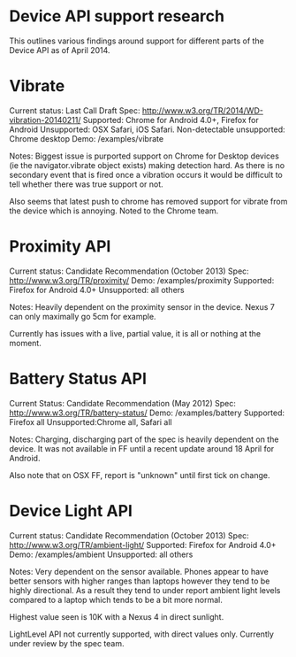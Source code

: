# Device API support research

This outlines various findings around support for different parts of the 
Device API as of April 2014.

# Vibrate

Current status: Last Call Draft 
Spec: http://www.w3.org/TR/2014/WD-vibration-20140211/
Supported: Chrome for Android 4.0+, Firefox for Android
Unsupported: OSX Safari, iOS Safari. 
Non-detectable unsupported: Chrome desktop
Demo: /examples/vibrate

Notes: Biggest issue is purported support on Chrome for Desktop devices (ie
the navigator.vibrate object exists) making detection hard. As there is no
secondary event that is fired once a vibration occurs it would be difficult to
tell whether there was true support or not. 

Also seems that latest push to chrome has removed support for vibrate from the
device which is annoying. Noted to the Chrome team.

# Proximity API

Current status: Candidate Recommendation (October 2013)
Spec: http://www.w3.org/TR/proximity/
Demo: /examples/proximity
Supported: Firefox for Android 4.0+
Unsupported: all others

Notes: Heavily dependent on the proximity sensor in the device. Nexus 7 can only
maximally go 5cm for example.

Currently has issues with a live, partial value, it is all or nothing at the moment.

# Battery Status API

Current Status: Candidate Recommendation (May 2012)
Spec: http://www.w3.org/TR/battery-status/
Demo: /examples/battery
Supported: Firefox all
Unsupported:Chrome all, Safari all

Notes: Charging, discharging part of the spec is heavily dependent on the device.
It was not available in FF until a recent update around 18 April for Android.

Also note that on OSX FF, report is "unknown" until first tick on change.

# Device Light API

Current status: Candidate Recommendation (October 2013)
Spec: http://www.w3.org/TR/ambient-light/
Supported: Firefox for Android 4.0+
Demo: /examples/ambient
Unsupported: all others

Notes: Very dependent on the sensor available. Phones appear to have better sensors
with higher ranges than laptops however they tend to be highly directional. As a result 
they tend to under report ambient light levels compared to a laptop which tends
to be a bit more normal.

Highest value seen is 10K with a Nexus 4 in direct sunlight.

LightLevel API not currently supported, with direct values only. Currently under
review by the spec team.
